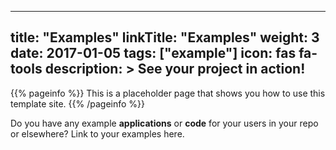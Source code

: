 
---
title: "Examples"
linkTitle: "Examples"
weight: 3
date: 2017-01-05
tags: ["example"]
icon: fas fa-tools
description: >
  See your project in action!
---

{{% pageinfo %}}
This is a placeholder page that shows you how to use this template site.
{{% /pageinfo %}}

Do you have any example **applications** or **code** for your users in your repo or elsewhere? Link to your examples here.


